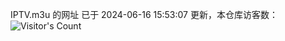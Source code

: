 IPTV.m3u 的网址 已于 2024-06-16 15:53:07 更新，本仓库访客数：![Visitor's Count](https://profile-counter.glitch.me/pxiptv_TV/count.svg)
